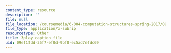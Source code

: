 ```yaml
---
content_type: resource
description: ''
file: null
file_location: /coursemedia/6-004-computation-structures-spring-2017/09ef1fdd35f7ef0d9bf8ec5ad7efdc69_q38KAGAKORk.srt
file_type: application/x-subrip
resourcetype: Other
title: 3play caption file
uid: 09ef1fdd-35f7-ef0d-9bf8-ec5ad7efdc69
---
```

